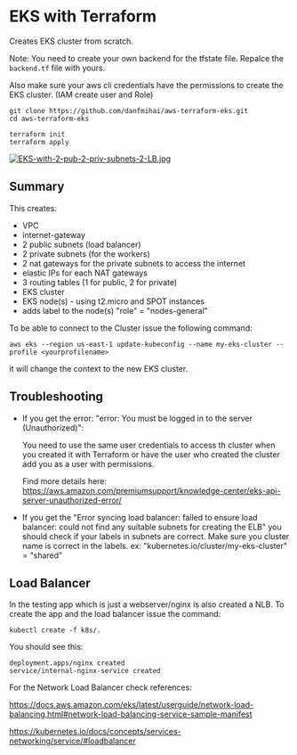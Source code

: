 # EKS with Terraform

Creates EKS cluster from scratch.

Note: You need to create your own backend for the tfstate file.
Repalce the `backend.tf` file with yours.

Also make sure your aws cli credentials have the permissions to create the EKS cluster. (IAM create user and Role)

```
git clone https://github.com/danfmihai/aws-terraform-eks.git
cd aws-terraform-eks

terraform init
terraform apply

```

[![EKS-with-2-pub-2-priv-subnets-2-LB.jpg](https://i.postimg.cc/mrCkjsfS/EKS-with-2-pub-2-priv-subnets-2-LB.jpg)](https://postimg.cc/d7QJQg07)

## Summary
This creates:
- VPC
- internet-gateway
- 2 public subnets (load balancer)
- 2 private subnets (for the workers)
- 2 nat gateways for the private subnets to access the internet
- elastic IPs for each NAT gateways
- 3 routing tables (1 for public, 2 for private)
- EKS cluster 
- EKS node(s) - using t2.micro and SPOT instances
- adds label to the node(s) "role" = "nodes-general"


To be able to connect to the Cluster issue the following command:

`aws eks --region us-east-1 update-kubeconfig --name my-eks-cluster --profile <yourprofilename>`

it will change the context to the new EKS cluster.


## Troubleshooting
- If you get the error: "error: You must be logged in to the server (Unauthorized)":

    You need to use the same user credentials to access th cluster when you created it with Terraform or have the user who created the cluster add you as a user with permissions.

    Find more details here:
    https://aws.amazon.com/premiumsupport/knowledge-center/eks-api-server-unauthorized-error/

- If you get the "Error syncing load balancer: failed to ensure load balancer: could not find any suitable subnets for creating the ELB"  you should check if your labels in subnets are correct. Make sure you cluster name is correct in the labels. 
    ex: "kubernetes.io/cluster/my-eks-cluster" = "shared"


## Load Balancer
In the testing app which is just a webserver/nginx is also created a NLB.
To create the app and the load balancer issue the command:

`kubectl create -f k8s/.`

You should see this:
```
deployment.apps/nginx created
service/internal-nginx-service created

```

For the Network Load Balancer check references:

https://docs.aws.amazon.com/eks/latest/userguide/network-load-balancing.html#network-load-balancing-service-sample-manifest

https://kubernetes.io/docs/concepts/services-networking/service/#loadbalancer


